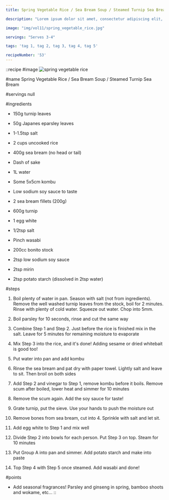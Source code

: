 ```yaml
---
title: Spring Vegetable Rice / Sea Bream Soup / Steamed Turnip Sea Bream

description: "Lorem ipsum dolor sit amet, consectetur adipiscing elit, sed do eiusmod tempor incididunt ut labore et dolore magna aliqua. Tincidunt eget nullam non nisi est sit amet facilisis."

image: "img/vol11/spring_vegetable_rice.jpg"

servings: "Serves 3-4"

tags: 'tag 1, tag 2, tag 3, tag 4, tag 5'

recipeNumber: '53'
---
```


::recipe
#image
![spring vegetable rice](/img/vol11/spring_vegetable_rice.jpg)

#name
Spring Vegetable Rice / Sea Bream Soup / Steamed Turnip Sea Bream

#servings
null

#ingredients
- 150g turnip leaves
- 50g Japanes eparsley leaves
- 1-1.5tsp salt
- 2 cups uncooked rice

- 400g sea bream (no head or tail)
- Dash of sake
- 1L water
- Some 5x5cm kombu
- Low sodium soy sauce to taste

- 2 sea bream fillets (200g)
- 600g turnip
- 1 egg white
- 1/2tsp salt
- Pinch wasabi

- 200cc bonito stock
- 2tsp low sodium soy sauce
- 2tsp mirin
- 2tsp potato starch (dissolved in 2tsp water)

#steps
1. Boil plenty of water in pan. Season with salt (not from ingredients). Remove the well washed turnip leaves from the stock, boil for 2 minutes. Rinse with plenty of cold water. Squeeze out water. Chop into 5mm.

2. Boil parsley for 10 seconds, rinse and cut the same way

3. Combine Step 1 and Step 2. Just before the rice is finished mix in the salt. Leave for 5 minutes for remaining moisture to evaporate

4. Mix Step 3 into the rice, and it's done! Adding sesame or dried whitebait is good too!

5. Put water into pan and add kombu

6. Rinse the sea bream and pat dry with paper towel. Lightly salt and leave to sit. Then broil on both sides

7. Add Step 2 and vinegar to Step 1, remove kombu before it boils. Remove scum after boiled, lower heat and simmer for 10 minutes

8. Remove the scum again. Add the soy sauce for taste!

9. Grate turnip, put the sieve. Use your hands to push the moisture out

10. Remove bones from sea bream, cut into 4. Sprinkle with salt and let sit.

11. Add egg white to Step 1 and mix well

12. Divide Step 2 into bowls for each person. Put Step 3 on top. Steam for 10 minutes

13. Put Group A into pan and simmer. Add potato starch and make into paste

14. Top Step 4 with Step 5 once steamed. Add wasabi and done!

#points
- Add seasonal fragrances! Parsley and ginseng in spring, bamboo shoots and wokame, etc...
::